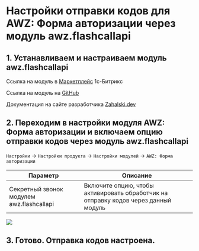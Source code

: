 # Настройки отправки кодов для AWZ: Форма авторизации через модуль awz.flashcallapi

## 1. Устанавливаем и настраиваем модуль awz.flashcallapi

Ссылка на модуль в [Маркетплейс](https://marketplace.1c-bitrix.ru/solutions/awz.flashcallapi/) 1с-Битрикс

Ссылка на модуль на [GitHub](https://github.com/azahalski/awz.flashcallapi/)

Документация на сайте разработчика [Zahalski.dev](https://zahalski.dev/modules/awz.flashcallapi/)

<!-- settcall-start -->

## 2. Переходим в настройки модуля AWZ: Форма авторизации и включаем опцию отправки кодов через модуль awz.flashcallapi

`Настройки` -> `Настройки продукта` -> `Настройки модулей` -> `AWZ: Форма авторизации`

| Параметр | Описание |
|---|---|
| Секретный звонок модулем awz.flashcallapi	 | Включите опцию, чтобы активировать обработчик на отправку кодов через данный модуль |

![](https://zahalski.dev/images/modules/awz.autform/011.png)

## 3. Готово. Отправка кодов настроена.

<!-- settcall-end -->